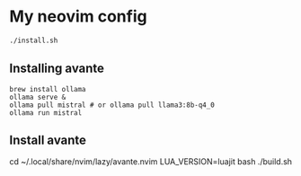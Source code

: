 # My neovim config

```sh
./install.sh
```

## Installing avante

```
brew install ollama
ollama serve &
ollama pull mistral # or ollama pull llama3:8b-q4_0
ollama run mistral
```


## Install avante

cd ~/.local/share/nvim/lazy/avante.nvim
LUA_VERSION=luajit bash ./build.sh
